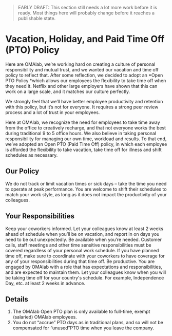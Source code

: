 > EARLY DRAFT: This section still needs a lot more work before it is ready. Most things here will probably change before it reaches a publishable state.


# Vacation, Holiday, and Paid Time Off (PTO) Policy


Here are OMAlab, we’re working hard on creating a culture of personal responsibility and mutual trust, and we wanted our vacation and time off policy to reflect that. After some reflection, we decided to adopt an *Open PTO Policy *which allows our employees the flexibility to take time off when they need it. Netflix and other large employers have shown that this can work on a large scale, and it matches our culture perfectly.

We strongly feel that we’ll have better employee productivity and retention with this policy, but it’s not for everyone. It requires a strong peer review process and a lot of trust in your employees.

Here at OMAlab, we recognize the need for employees to take time away from the office to creatively recharge, and that not everyone works the best during traditional 9 to 5 office hours. We also believe in taking personal responsibility for managing our own time, workload and results. To that end, we’ve adopted an Open PTO (Paid Time Off) policy, in which each employee is afforded the flexibility to take vacation, take time off for illness and shift schedules as necessary.


## Our Policy

We do not track or limit vacation times or sick days – take the time you need to operate at peak performance.
You are welcome to shift their schedules to match your work style, as long as it does not impact the productivity of your colleagues.

## Your Responsibilities

Keep your coworkers informed. Let your colleagues know at least 2 weeks ahead of schedule when you’ll be on vacation, and report in on days you need to be out unexpectedly.
Be available when you’re needed. Customer calls, staff meetings and other time sensitive responsibilities must be covered regardless of your personal work schedule. If you have planned time off, make sure to coordinate with your coworkers to have coverage for any of your responsibilities during that time off.
Be productive. You are engaged by OMAlab with a role that has expectations and responsibilities, and are expected to maintain them.
Let your colleagues know when you will be taking time off for your country's schedule. For example, Independence Day, etc. at least 2 weeks in advance.

## Details

1. The OMAlab Open PTO plan is only available to full-time, exempt (salaried) OMAlab employees.
2. You do not “accrue” PTO days as in traditional plans, and so will not be compensated for “unused”PTO time when you leave the company.
